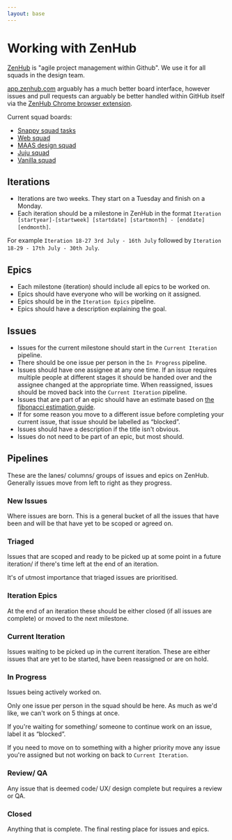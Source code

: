 ```yaml
---
layout: base
---
```


# Working with ZenHub

[ZenHub](https://zenhub.com/) is "agile project management within Github".
We use it for all squads in the design team.

[app.zenhub.com](https://app.zenhub.com) arguably has a much better board interface, however issues and pull requests can arguably be better handled within GitHub itself via the [ZenHub Chrome browser extension](https://chrome.google.com/webstore/detail/zenhub-for-github/ogcgkffhplmphkaahpmffcafajaocjbd?hl=en-GB).

Current squad boards:

- [Snappy squad tasks](https://app.zenhub.com/workspace/o/canonicalltd/snappy-design-squad/boards)
- [Web squad](https://app.zenhub.com/workspace/o/ubuntudesign/web-squad/boards)
- [MAAS design squad](https://app.zenhub.com/workspace/o/ubuntudesign/maas-design-squad/boards)
- [Juju squad](https://app.zenhub.com/workspace/o/ubuntudesign/juju-squad/boards)
- [Vanilla squad](https://app.zenhub.com/workspace/o/ubuntudesign/vanilla-squad/boards)

## Iterations

- Iterations are two weeks. They start on a Tuesday and finish on a Monday.
- Each iteration should be a milestone in ZenHub in the format `Iteration [startyear]-[startweek] [startdate] [startmonth] - [enddate] [endmonth]`.

 For example `Iteration 18-27 3rd July - 16th July` followed by `Iteration 18-29 - 17th July - 30th July`.

## Epics

- Each milestone (iteration) should include all epics to be worked on.
- Epics should have everyone who will be working on it assigned.
- Epics should be in the `Iteration Epics` pipeline.
- Epics should have a description explaining the goal.

## Issues

- Issues for the current milestone should start in the `Current Iteration` pipeline.
- There should be one issue per person in the `In Progress` pipeline.
- Issues should have one assignee at any one time. If an issue requires multiple people at different stages it should be handed over and the assignee changed at the appropriate time. When reassigned, issues should be moved back into the `Current Iteration` pipeline.
- Issues that are part of an epic should have an estimate based on [the fibonacci estimation guide](https://github.com/canonical-webteam/practices/blob/master/project-management/fibonacci-estimation-guide.md).
- If for some reason you move to a different issue before completing your current issue, that issue should be labelled as “blocked”.
- Issues should have a description if the title isn't obvious.
- Issues do not need to be part of an epic, but most should.

## Pipelines

These are the lanes/ columns/ groups of issues and epics on ZenHub. Generally issues move from left to right as they progress.

### New Issues

Where issues are born. This is a general bucket of all the issues that have been and will be that have yet to be scoped or agreed on.

### Triaged

Issues that are scoped and ready to be picked up at some point in a future iteration/ if there's time left at the end of an iteration.

It's of utmost importance that triaged issues are prioritised.

### Iteration Epics

At the end of an iteration these should be either closed (if all issues are complete) or moved to the next milestone.

### Current Iteration

Issues waiting to be picked up in the current iteration. These are either issues that are yet to be started, have been reassigned or are on hold.

### In Progress

Issues being actively worked on.

Only one issue per person in the squad should be here. As much as we'd like, we can't work on 5 things at once.

If you're waiting for something/ someone to continue work on an issue, label it as “blocked”.

If you need to move on to something with a higher priority move any issue you're assigned but not working on back to `Current Iteration`.

### Review/ QA

Any issue that is deemed code/ UX/ design complete but requires a review or QA.

### Closed

Anything that is complete. The final resting place for issues and epics.
